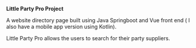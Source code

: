 **Little Party Pro Project**

A website directory page built using Java Springboot and Vue front end ( I also have a mobile app version using Kotlin).

Little Party Pro allows the users to search for their party suppliers.
